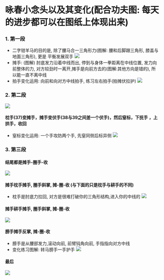 # 咏春小念头以及其变化(配合功夫图: 每天的进步都可以在图纸上体现出来)

### 1. 第一段
* 二字钳羊马的目的是, 除了腰马合一三角形力(图解: 腰和后脚跟三角形, 膝盖与地面三角形), 更是
平衡发展双手
![](./1.png)
* 摊手: (图解) 肘底发力沿着中线而出, 停到与身体一拳距离在中线位置, 发力向前整体的力, 对方较劲时一离开,摊手是向前方去的(图解:其他方向是错的), 所以能一直不离中线
* 拍手变化运用: 向前和向对方中线拍手, 练习左右拍手(拍摊伏拉护)
![](./1_1.png)

### 2. 第二段
![](./2.png)

#### 枕手(37)变摊手，摊手变伏手(38与39之间差一个伏手)，然后窒标，下抚手 ，上拱手，收回
* 窒标变化运用: 一个手攻防两个手, 先窒同侧后标异侧
![](./2_1.png)

### 3. 第三段

#### 结尾都是摊手-圈手-收
![](./3.png)

#### 摊手枕手摊手, 圈手斜掌, 摊-圈-收 (与下面的只是枕手与耕手的不同)
* 枕手是肘底力拉回, 对方是很难打破你的三角形结构,进入你的中线的
![](./3_1.png)

#### 摊手耕手摊手, 圈手斜掌, 摊-圈-收
![](./3_2.png)

#### 膀手摊手反掌, 摊-圈-收
* 膀手是从腰部发力,滚动向前, 前臂钝角向前, 手指指向对方中线
* 变化练习图解: 转马膀手一手护手
![](./3_3.png)

#### 最后
![](./3_4.png)
